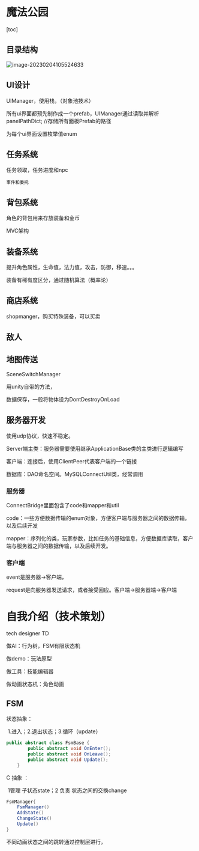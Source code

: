 # 魔法公园

[toc]

## 目录结构

![image-20230204105524633](C:\Users\85925\AppData\Roaming\Typora\typora-user-images\image-20230204105524633.png)

##  UI设计

UIManager，使用栈，（对象池技术）

所有ui界面都预先制作成一个prefab，UIManager通过读取并解析panelPathDict; //存储所有面板Prefab的路径

为每个ui界面设置枚举值enum

## 任务系统

任务领取，任务进度和npc

`事件和委托`

## 背包系统

角色的背包用来存放装备和金币

MVC架构

## 装备系统

提升角色属性，生命值，法力值，攻击，防御，移速。。。

装备有稀有度区分，通过随机算法（概率论）

## 商店系统

shopmanger，购买特殊装备，可以买卖

## 敌人

## 地图传送

SceneSwitchManager

用unity自带的方法，

数据保存，一般将物体设为DontDestroyOnLoad

## 服务器开发

使用udp协议，快速不稳定。

Server端主类：服务器需要使用继承ApplicationBase类的主类进行逻辑编写

客户端：连接后，使用ClientPeer代表客户端的一个链接

数据库：DAO命名空间。MySQLConnectUtil类，经常调用

### 服务器

ConnectBridge里面包含了code和mapper和util

code：一些方便数据传输的enum对象，方便客户端与服务器之间的数据传输，以及后续开发

mapper：序列化的类，玩家参数，比如任务的基础信息，方便数据库读取，客户端与服务器之间的数据传输，以及后续开发。

### 客户端

event是服务器->客户端，

request是向服务器发送请求，或者接受回应。客户端->服务器端->客户端

# 自我介绍（技术策划）

tech designer TD

做AI：行为树，FSM有限状态机

做demo：玩法原型

做工具：技能编辑器

做动画状态机：角色动画

## FSM

状态抽象：

​	1.进入；2.退出状态；3.循环（update）

```c#
public abstract class FsmBase {
        public abstract void OnEnter();
        public abstract void OnLeave();
        public abstract void Update();
    }
```



C 抽象 ：

​	1管理 子状态state；2 负责 状态之间的交换change

```c#
FsmManager{
	FsmManager()
    AddState()
    ChangeState()
    Update()
}
```



不同动画状态之间的跳转通过控制层进行，
